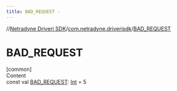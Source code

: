 ```yaml
---
title: BAD_REQUEST -
---
```

//[Netradyne Driveri SDK](../index.md)/[com.netradyne.driverisdk](index.md)/[BAD_REQUEST](-b-a-d_-r-e-q-u-e-s-t.md)



# BAD_REQUEST  
[common]  
Content  
const val [BAD_REQUEST](-b-a-d_-r-e-q-u-e-s-t.md): [Int](https://kotlinlang.org/api/latest/jvm/stdlib/kotlin/-int/index.html) = 5  



